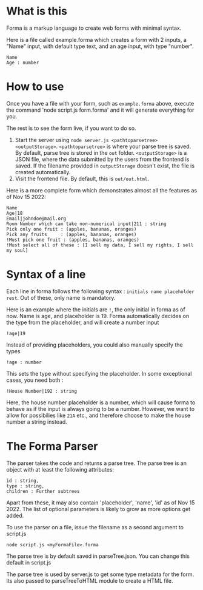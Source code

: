 # What is this
Forma is a markup language to create web forms with minimal syntax.

Here is a file called example.forma which creates a form with 2 inputs,
a "Name" input, with default type text, and an age input, with type "number". 
```
Name
Age : number
```
# How to use

Once you have a file with your form, such as `example.forma` above,
execute the command 'node script.js form.forma' and it will generate everything for you. 

The rest is to see the form live, if you want to do so. 

1. Start the server using `node server.js <pathtoparsetree> <outputStorage>`. `<pathtoparsetree>` is where your parse tree is saved. By default, parse tree is stored in the `out` folder. `<outputStorage>` is a JSON file, where the data submitted by the users from the frontend is saved. If the filename provided in `outputStorage` doesn't exist, the file is created automatically. 
2. Visit the frontend file. By default, this is `out/out.html`. 

Here is a more complete form which demonstrates almost all the features as of Nov 15 2022: 
```
Name
Age|18
Email|johndoe@mail.org
Room Number which can take non-numerical input|211 : string
Pick only one fruit : (apples, bananas, oranges)
Pick any fruits     : (apples, bananas, oranges)
!Must pick one fruit : (apples, bananas, oranges)
!Must select all of these : [I sell my data, I sell my rights, I sell my soul]
```

# Syntax of a line

Each line in forma follows the following syntax : `initials name placeholder rest`.
Out of these, only name is mandatory.

Here is an example where the initials are `!`, the only initial in forma as of now. Name is age, and placeholder is 19. Forma automatically decides on the type from the placeholder, and will create a number input
```
!age|19
```

Instead of providing placeholders, you could also manually specify the types

```
!age : number
```

This sets the type without specifying the placeholder. In some exceptional cases, you need both : 
```
!House Number|192 : string
```
Here, the house number placeholder is a number, which will cause forma to behave as if the input is always going to be a number. However, we want to allow for possibilies like `21A` etc., and therefore choose to make the house number a string instead. 

# The Forma Parser

The parser takes the code and returns a parse tree. The parse tree is an object with at least the following attributes: 
```
id : string,
type : string,
children : Further subtrees
```
Apart from these, it may also contain 'placeholder', 'name', 'id' as of Nov 15 2022. The list of optional parameters is likely to grow as more options get added. 

To use the parser on a file, issue the filename as a second argument to script.js
```
node script.js <myFormaFile>.forma
```
The parse tree is by default saved in parseTree.json. You can change this default in script.js

The parse tree is used by server.js to get some type metadata for the form. Its also passed to parseTreeToHTML module to create a HTML file. 
